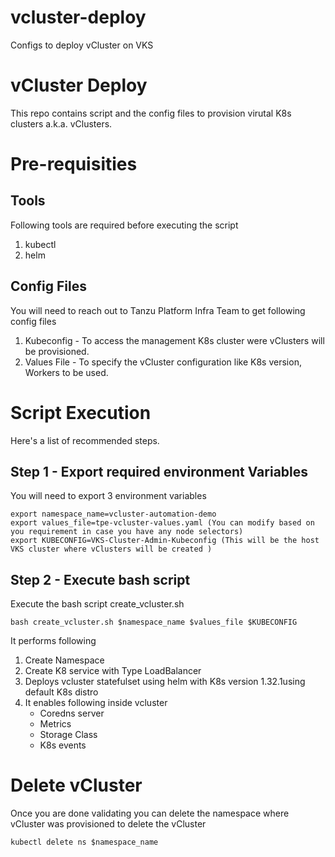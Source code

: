 # vcluster-deploy
 Configs to deploy vCluster on VKS

# vCluster Deploy

This repo contains script and the config files to provision virutal K8s clusters a.k.a. vClusters.

# Pre-requisities

## Tools

Following tools are required before executing the script 

1. kubectl
2. helm

## Config Files
You will need to reach out to Tanzu Platform Infra Team to get following config files 

1. Kubeconfig - To access the management K8s cluster were vClusters will be provisioned.
2. Values File - To specify the vCluster configuration like K8s version, Workers to be used.


# Script Execution

Here's a list of recommended steps.

## Step 1 - Export required environment Variables

You will need to export 3 environment variables

```
export namespace_name=vcluster-automation-demo
export values_file=tpe-vcluster-values.yaml (You can modify based on you requirement in case you have any node selectors)
export KUBECONFIG=VKS-Cluster-Admin-Kubeconfig (This will be the host VKS cluster where vClusters will be created )
```

## Step 2 - Execute bash script

Execute the bash script create_vcluster.sh

```
bash create_vcluster.sh $namespace_name $values_file $KUBECONFIG
```

It performs following 

1. Create Namespace
2. Create K8 service with Type LoadBalancer
3. Deploys vcluster statefulset using helm with K8s version 1.32.1using default K8s distro 
4. It enables following inside vcluster
   - Coredns server
   - Metrics
   - Storage Class
   - K8s events

# Delete vCluster

Once you are done validating you can delete the namespace where vCluster was provisioned to delete the vCluster

```
kubectl delete ns $namespace_name
```

